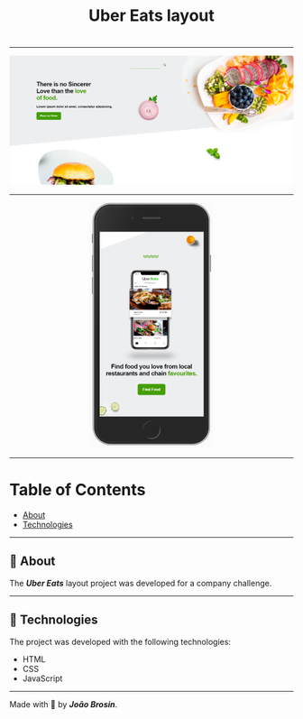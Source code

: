 <div align="center">
    <h1> Uber Eats layout <h1/>
</div>

---

<img src="./assets/uber-eats-layout.png">

---

<div align="center">
    <img  width="220px" src="./assets/uber-eats-mobile.png">
</div>

---

# Table of Contents
- [About](#-about)
- [Technologies](#-technologies)

---

## 📝 About
The ***Uber Eats*** layout project was developed for a company challenge.

---
## 🚀 Technologies
The project was developed with the following technologies: 

- HTML
- CSS
- JavaScript

---

Made with 💙 by ***João Brosin***.